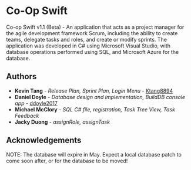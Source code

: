 # Co-Op Swift

Co-op Swift v1.1 (Beta) - An application that acts as a project manager for the agile development framework Scrum, including the ability to create teams, delegate tasks and roles, and create or modify sprints. The application was developed in C# using Microsoft Visual Studio, with database operations performed using SQL, and Microsoft Azure for the database. 

## Authors

* **Kevin Tang** - *Release Plan, Sprint Plan, Login Menu* - [Ktang8894](https://github.com/Ktang8894)
* **Daniel Doyle** - *Database design and implementation, BuildDB console app* - [ddoyle2017](https://github.com/ddoyle2017)
* **Michael McClory** - *SQL C# file, registration, Task Tree View, Task Feedback*
* **Jacky Duong** - *assignRole, assignTask*

## Acknowledgements

NOTE: The database will expire in May. Expect a local database patch to come soon after, or for the database to be moved!
